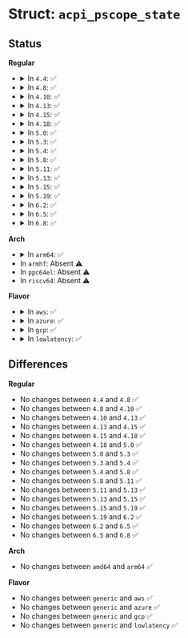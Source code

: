 # Struct: <code>acpi_pscope_state</code>

## Status
<b>Regular</b>
<ul>
<li>
<details>
<summary>In <code>4.4</code>: ✅</summary>

```c
struct acpi_pscope_state {
    void *next;
    u8 descriptor_type;
    u8 flags;
    u16 value;
    u16 state;
    u32 arg_count;
    union acpi_parse_object *op;
    u8 *arg_end;
    u8 *pkg_end;
    u32 arg_list;
};
```
</details>
</li>
<li>
<details>
<summary>In <code>4.8</code>: ✅</summary>

```c
struct acpi_pscope_state {
    void *next;
    u8 descriptor_type;
    u8 flags;
    u16 value;
    u16 state;
    u32 arg_count;
    union acpi_parse_object *op;
    u8 *arg_end;
    u8 *pkg_end;
    u32 arg_list;
};
```
</details>
</li>
<li>
<details>
<summary>In <code>4.10</code>: ✅</summary>

```c
struct acpi_pscope_state {
    void *next;
    u8 descriptor_type;
    u8 flags;
    u16 value;
    u16 state;
    u32 arg_count;
    union acpi_parse_object *op;
    u8 *arg_end;
    u8 *pkg_end;
    u32 arg_list;
};
```
</details>
</li>
<li>
<details>
<summary>In <code>4.13</code>: ✅</summary>

```c
struct acpi_pscope_state {
    void *next;
    u8 descriptor_type;
    u8 flags;
    u16 value;
    u16 state;
    u32 arg_count;
    union acpi_parse_object *op;
    u8 *arg_end;
    u8 *pkg_end;
    u32 arg_list;
};
```
</details>
</li>
<li>
<details>
<summary>In <code>4.15</code>: ✅</summary>

```c
struct acpi_pscope_state {
    void *next;
    u8 descriptor_type;
    u8 flags;
    u16 value;
    u16 state;
    u32 arg_count;
    union acpi_parse_object *op;
    u8 *arg_end;
    u8 *pkg_end;
    u32 arg_list;
};
```
</details>
</li>
<li>
<details>
<summary>In <code>4.18</code>: ✅</summary>

```c
struct acpi_pscope_state {
    void *next;
    u8 descriptor_type;
    u8 flags;
    u16 value;
    u16 state;
    u32 arg_count;
    union acpi_parse_object *op;
    u8 *arg_end;
    u8 *pkg_end;
    u32 arg_list;
};
```
</details>
</li>
<li>
<details>
<summary>In <code>5.0</code>: ✅</summary>

```c
struct acpi_pscope_state {
    void *next;
    u8 descriptor_type;
    u8 flags;
    u16 value;
    u16 state;
    u32 arg_count;
    union acpi_parse_object *op;
    u8 *arg_end;
    u8 *pkg_end;
    u32 arg_list;
};
```
</details>
</li>
<li>
<details>
<summary>In <code>5.3</code>: ✅</summary>

```c
struct acpi_pscope_state {
    void *next;
    u8 descriptor_type;
    u8 flags;
    u16 value;
    u16 state;
    u32 arg_count;
    union acpi_parse_object *op;
    u8 *arg_end;
    u8 *pkg_end;
    u32 arg_list;
};
```
</details>
</li>
<li>
<details>
<summary>In <code>5.4</code>: ✅</summary>

```c
struct acpi_pscope_state {
    void *next;
    u8 descriptor_type;
    u8 flags;
    u16 value;
    u16 state;
    u32 arg_count;
    union acpi_parse_object *op;
    u8 *arg_end;
    u8 *pkg_end;
    u32 arg_list;
};
```
</details>
</li>
<li>
<details>
<summary>In <code>5.8</code>: ✅</summary>

```c
struct acpi_pscope_state {
    void *next;
    u8 descriptor_type;
    u8 flags;
    u16 value;
    u16 state;
    u32 arg_count;
    union acpi_parse_object *op;
    u8 *arg_end;
    u8 *pkg_end;
    u32 arg_list;
};
```
</details>
</li>
<li>
<details>
<summary>In <code>5.11</code>: ✅</summary>

```c
struct acpi_pscope_state {
    void *next;
    u8 descriptor_type;
    u8 flags;
    u16 value;
    u16 state;
    u32 arg_count;
    union acpi_parse_object *op;
    u8 *arg_end;
    u8 *pkg_end;
    u32 arg_list;
};
```
</details>
</li>
<li>
<details>
<summary>In <code>5.13</code>: ✅</summary>

```c
struct acpi_pscope_state {
    void *next;
    u8 descriptor_type;
    u8 flags;
    u16 value;
    u16 state;
    u32 arg_count;
    union acpi_parse_object *op;
    u8 *arg_end;
    u8 *pkg_end;
    u32 arg_list;
};
```
</details>
</li>
<li>
<details>
<summary>In <code>5.15</code>: ✅</summary>

```c
struct acpi_pscope_state {
    void *next;
    u8 descriptor_type;
    u8 flags;
    u16 value;
    u16 state;
    u32 arg_count;
    union acpi_parse_object *op;
    u8 *arg_end;
    u8 *pkg_end;
    u32 arg_list;
};
```
</details>
</li>
<li>
<details>
<summary>In <code>5.19</code>: ✅</summary>

```c
struct acpi_pscope_state {
    void *next;
    u8 descriptor_type;
    u8 flags;
    u16 value;
    u16 state;
    u32 arg_count;
    union acpi_parse_object *op;
    u8 *arg_end;
    u8 *pkg_end;
    u32 arg_list;
};
```
</details>
</li>
<li>
<details>
<summary>In <code>6.2</code>: ✅</summary>

```c
struct acpi_pscope_state {
    void *next;
    u8 descriptor_type;
    u8 flags;
    u16 value;
    u16 state;
    u32 arg_count;
    union acpi_parse_object *op;
    u8 *arg_end;
    u8 *pkg_end;
    u32 arg_list;
};
```
</details>
</li>
<li>
<details>
<summary>In <code>6.5</code>: ✅</summary>

```c
struct acpi_pscope_state {
    void *next;
    u8 descriptor_type;
    u8 flags;
    u16 value;
    u16 state;
    u32 arg_count;
    union acpi_parse_object *op;
    u8 *arg_end;
    u8 *pkg_end;
    u32 arg_list;
};
```
</details>
</li>
<li>
<details>
<summary>In <code>6.8</code>: ✅</summary>

```c
struct acpi_pscope_state {
    void *next;
    u8 descriptor_type;
    u8 flags;
    u16 value;
    u16 state;
    u32 arg_count;
    union acpi_parse_object *op;
    u8 *arg_end;
    u8 *pkg_end;
    u32 arg_list;
};
```
</details>
</li>
</ul>
<b>Arch</b>
<ul>
<li>
<details>
<summary>In <code>arm64</code>: ✅</summary>

```c
struct acpi_pscope_state {
    void *next;
    u8 descriptor_type;
    u8 flags;
    u16 value;
    u16 state;
    u32 arg_count;
    union acpi_parse_object *op;
    u8 *arg_end;
    u8 *pkg_end;
    u32 arg_list;
};
```
</details>
</li>
<li>
In <code>armhf</code>: Absent ⚠️
</li>
<li>
In <code>ppc64el</code>: Absent ⚠️
</li>
<li>
In <code>riscv64</code>: Absent ⚠️
</li>
</ul>
<b>Flavor</b>
<ul>
<li>
<details>
<summary>In <code>aws</code>: ✅</summary>

```c
struct acpi_pscope_state {
    void *next;
    u8 descriptor_type;
    u8 flags;
    u16 value;
    u16 state;
    u32 arg_count;
    union acpi_parse_object *op;
    u8 *arg_end;
    u8 *pkg_end;
    u32 arg_list;
};
```
</details>
</li>
<li>
<details>
<summary>In <code>azure</code>: ✅</summary>

```c
struct acpi_pscope_state {
    void *next;
    u8 descriptor_type;
    u8 flags;
    u16 value;
    u16 state;
    u32 arg_count;
    union acpi_parse_object *op;
    u8 *arg_end;
    u8 *pkg_end;
    u32 arg_list;
};
```
</details>
</li>
<li>
<details>
<summary>In <code>gcp</code>: ✅</summary>

```c
struct acpi_pscope_state {
    void *next;
    u8 descriptor_type;
    u8 flags;
    u16 value;
    u16 state;
    u32 arg_count;
    union acpi_parse_object *op;
    u8 *arg_end;
    u8 *pkg_end;
    u32 arg_list;
};
```
</details>
</li>
<li>
<details>
<summary>In <code>lowlatency</code>: ✅</summary>

```c
struct acpi_pscope_state {
    void *next;
    u8 descriptor_type;
    u8 flags;
    u16 value;
    u16 state;
    u32 arg_count;
    union acpi_parse_object *op;
    u8 *arg_end;
    u8 *pkg_end;
    u32 arg_list;
};
```
</details>
</li>
</ul>

## Differences
<b>Regular</b>
<ul>
<li>
No changes between <code>4.4</code> and <code>4.8</code> ✅
</li>
<li>
No changes between <code>4.8</code> and <code>4.10</code> ✅
</li>
<li>
No changes between <code>4.10</code> and <code>4.13</code> ✅
</li>
<li>
No changes between <code>4.13</code> and <code>4.15</code> ✅
</li>
<li>
No changes between <code>4.15</code> and <code>4.18</code> ✅
</li>
<li>
No changes between <code>4.18</code> and <code>5.0</code> ✅
</li>
<li>
No changes between <code>5.0</code> and <code>5.3</code> ✅
</li>
<li>
No changes between <code>5.3</code> and <code>5.4</code> ✅
</li>
<li>
No changes between <code>5.4</code> and <code>5.8</code> ✅
</li>
<li>
No changes between <code>5.8</code> and <code>5.11</code> ✅
</li>
<li>
No changes between <code>5.11</code> and <code>5.13</code> ✅
</li>
<li>
No changes between <code>5.13</code> and <code>5.15</code> ✅
</li>
<li>
No changes between <code>5.15</code> and <code>5.19</code> ✅
</li>
<li>
No changes between <code>5.19</code> and <code>6.2</code> ✅
</li>
<li>
No changes between <code>6.2</code> and <code>6.5</code> ✅
</li>
<li>
No changes between <code>6.5</code> and <code>6.8</code> ✅
</li>
</ul>
<b>Arch</b>
<ul>
<li>
No changes between <code>amd64</code> and <code>arm64</code> ✅
</li>
</ul>
<b>Flavor</b>
<ul>
<li>
No changes between <code>generic</code> and <code>aws</code> ✅
</li>
<li>
No changes between <code>generic</code> and <code>azure</code> ✅
</li>
<li>
No changes between <code>generic</code> and <code>gcp</code> ✅
</li>
<li>
No changes between <code>generic</code> and <code>lowlatency</code> ✅
</li>
</ul>
